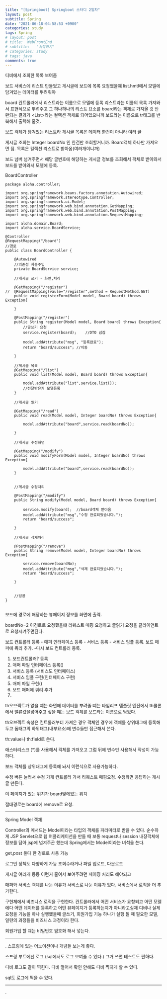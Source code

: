```yaml
---
title: "[Springboot] Springboot 스터디 2일차"
layout: post
subtitle: Spring
date: "2021-06-18-04:58:53 +0900"
categories: study
tags: Spring
# layout: post
# title:  WebFrontEnd
# subtitle:   "시작하기"
# categories: study
# tags: java
comments: true
---
```


디비에서 조회한 목록 보여줌

보드 서비스에 리스트 만들었고
게시글에 보드에 목록 요청했을떄 list.hmtl에서 모델에 담겨있는 데이터를 뿌려줘야

board 컨트롤러에서 리스트라는 이름으로 모델에 등록
리스트라는 이름의 목록 가져와서 표현식으로 뿌려주고
그 하나하나의 리스트 요소를 board라는 객체로 가져올 것
반환되는 결과가 <List<board>>라는 컬렉션 객체로 되어있으니까
보드라는 이름으로 tr태그를 반복해서 출력해 줄것.

보드 객체가 담겨있는 리스트라
게시글 목록은 데이터 한건이 아니라 여러 글

게시글 조회는 Integer boardNo 인 한건만 조회할거니까.
Board객체 하나만 가져오면 됨.
목록은 컬렉션 리스트로 받아옴(여러개이니까)

보드 넘버 넘겨주면서 해당 글번호에 해당하는 게시글 정보를 조회해서 객체로 받아와서 보드를 받아와서 모델에 등록.


BoardController
```
package aloha.controller;

import org.springframework.beans.factory.annotation.Autowired;
import org.springframework.stereotype.Controller;
import org.springframework.ui.Model;
import org.springframework.web.bind.annotation.GetMapping;
import org.springframework.web.bind.annotation.PostMapping;
import org.springframework.web.bind.annotation.RequestMapping;

import aloha.domain.Board;
import aloha.service.BoardService;

@Controller
@RequestMapping("/board")
//경로
public class BoardController {

	@Autowired
	//의존성 자동주입
	private BoardService service;

	//게시글 쓰기 - 화면,처리

	@GetMapping("/register")
//	@RequestMapping(vaule="/register",method = RequestMethod.GET)
	public void registerForm(Model model, Board board) throws Exception{

	}

	@PostMapping("/register")
	public String register(Model model, Board board) throws Exception{
		//글쓰기 요청
		service.register(board);	//DTO 넘김

		model.addAttribute("msg", "등록완료");
		return "board/success";	//이동

	}

	//게시글 목록
	@GetMapping("/list")
	public void list(Model model, Board board) throws Exception{

		model.addAttribute("list",service.list());
		//전달받은거 모델등록
	}

	//게시글 읽기

	@GetMapping("/read")
	public void read(Model model, Integer boardNo) throws Exception{

		model.addAttribute("board",service.read(boardNo));

	}

	//게시글 수정화면

	@GetMapping("/modify")
	public void modifyForm(Model model, Integer boardNo) throws Exception{

		model.addAttribute("board",service.read(boardNo));
	}


	//게시글 수정처리

	@PostMapping("/modify")
	public String modify(Model model, Board board) throws Exception{

		service.modify(board);	//board객체 받아옴
		model.addAttribute("msg","수정 완료되었습니다.");
		return "board/success";

	}

	//게시글 삭제처리

	@PostMapping("/remove")
	public String remove(Model model, Integer boardNo) throws Exception{

		service.remove(boardNo);
		model.addAttribute("msg","삭제 완료되었습니다.");
		return "board/success";

	}


	//성공
}


```

보드에 경로에 해당하는 뷰페이지 정보를 화면에 출력.

boardNo=2 이경로로 요청했을떄 리퀘스트 매핑 요청하고 글읽기 요청을 클라이언트로 요청시켜주면된다.

보드 컨트롤러 등록 - 매퍼 인터페이스 등록 - 서비스 등록 - 서비스 임플 등록. 보드 매퍼에 쿼리 추가. -다시 보드 컨트롤러 등록.

1. 보드컨트롤러? 등록
2. 매퍼 파일 인터페이스 등록()
3. 서비스 등록 (서비스도 인터페이스)
4. 서비스 임플 구현(인터페이스 구현)
5. 매퍼 파일 구현()
6. 보드 매퍼에 쿼리 추가
7.

th오브젝트가 없을 떄는 화면에 데이터를 뿌려줄 떄는 타임리프 템플릿 엔진에서 th콜론에서 밸류값을넣어주고 싶을 떄는 보드 객체를 보드라는 이름으로 담았다.

th오브젝트 속성은 컨트롤러부터 가져온 경우 객체인 경우에 객체를 상위태그에 등록해두고 폼태그의 하위태그(내부요소)에 변수들만 접근해서 쓴다.

th:value나 th:field로 쓴다.

애스터리스크 (\*)를 사용해서 객체를 가져오고 그럼 뒤에 변수만 사용해서 작성이 가능하다.

보드 객체를 상위태그에 등록해 놔서 이런식으로 사용가능하다.

수정 버튼 눌러서 수정 가게
컨트롤러 가서 리퀘스트 매핑요청.
수정화면 응답하는 게시글 만든다.

이 페이지가 있는 위치가 board및에있는 위치

절대경로는 board에 remove로 요청.

---

Spring Model 객체

Controller의 메서드는 Model이라는 타입의 객체를 파라미터로 받을 수 있다.
순수하게 JSP Servlet으로 웹 어플리케이션을 만들 때 보통 request나 session 내장객체에 정보를 담아 jsp에 넘겨주곤 했는데 Spring에서는 Model이라는 녀석을 쓴다.

get,post 둘다 한 경로로 사용 가능

로그인 정책도 다양하게 가능 조회수라거나 파일 업로드, 다운로드

게시글 여러개 등등 이런거 줄여서 보여주려면 페이징 처리도 해야되고

매퍼와 서비스 객체를 나눈 이유가 서비스로 나눈 이유가 있다.
서비스에서 로직을 더 추가한다.

구현체에서 비즈니스 로직을 구현한다.
컨트롤러에서 어떤 서비스가 요청되고 어떤 모델에다 어떤 데이터를 등록하고 어떤 뷰페이지가 등록하는지가 아니라고실제 디비나
실제 요청을 기능을 하나 실행했을때 글쓰기, 회원가입 기능 하나가 실행 될 때 필요한 모델, 일련의 과정들을 비즈니스 과정이라 한다.

회원가입 할 떄는 비밀번호 암호화 해서 넣는다.

---

.
스프링에 있는 어노이션이나 개념들 보는게 좋다.

스프링 부트에선 로그 (sql에서도 로그 보여줄 수 있다.) 그거 쓰면 테스트도 편하다.

디비 로그도 같이 찍힌다. 디비 열어서 확인 안해도 디비 찍히게 할 수 있따.

sql도 로그에 찍을 수 있다.

---

.
